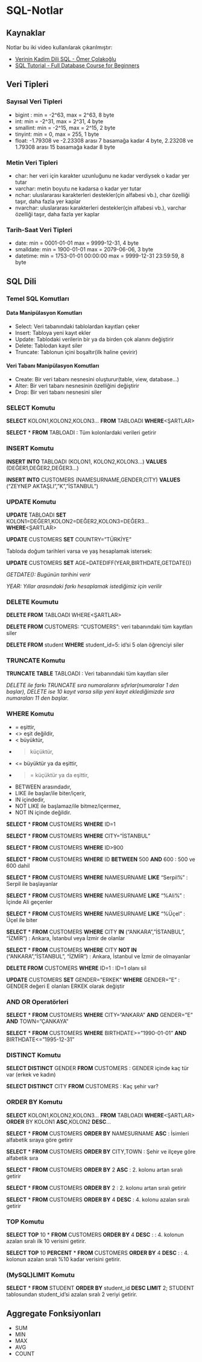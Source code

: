 # SQL-Notlar

## Kaynaklar

Notlar bu iki video kullanılarak çıkarılmıştır:
* [Verinin Kadim Dili SQL - Ömer Çolakoğlu](https://www.youtube.com/watch?v=Bcona5Fmu0E&t=2910s)
* [SQL Tutorial - Full Database Course for Beginners](https://www.youtube.com/watch?v=HXV3zeQKqGY&t=5943s)

## Veri Tipleri

### Sayısal Veri Tipleri

* bigint : min = -2^63, max = 2^63, 8 byte
* int:  min = -2^31, max = 2^31, 4 byte
* smallint: min = -2^15, max = 2^15, 2 byte
* tinyint: min = 0, max = 255, 1 byte
* float: -1.79308 ve -2.23308 arası 7 basamağa kadar 4 byte, 2.23208 ve 1.79308 arası 15 basamağa kadar 8 byte

### Metin Veri Tipleri

* char: her veri için karakter uzunluğunu ne kadar verdiysek o kadar yer tutar
* varchar: metin boyutu ne kadarsa o kadar yer tutar
* nchar: uluslararası karakterleri destekler(çin alfabesi vb.), char özelliği taşır, daha fazla yer kaplar  
* nvarchar: uluslararası karakterleri destekler(çin alfabesi vb.), varchar özelliği taşır, daha fazla yer kaplar  

### Tarih-Saat Veri Tipleri

* date: min = 0001-01-01 max = 9999-12-31, 4 byte
* smalldate: min = 1900-01-01 max = 2079-06-06, 3 byte
* datetime: min = 1753-01-01 00:00:00 max = 9999-12-31 23:59:59, 8 byte

## SQL Dili

### Temel SQL Komutları

#### Data Manipülasyon Komutları

* Select: Veri tabanındaki tablolardan kayıtları çeker
*	Insert: Tabloya yeni kayıt ekler
*	Update: Tablodaki verilerin bir ya da birden çok alanını değiştirir
* Delete: Tablodan kayıt siler
*	Truncate: Tablonun içini boşaltır(ilk haline çevirir)

#### Veri Tabanı Manipülasyon Komutları

* Create: Bir veri tabanı nesnesini oluşturur(table, view, database…)
* Alter: Bir veri tabanı nesnesinin özelliğini değiştirir
* Drop: Bir veri tabanı nesnesini siler

### SELECT Komutu

**SELECT** KOLON1,KOLON2,KOLON3… **FROM** TABLOADI **WHERE**<ŞARTLAR>

**SELECT** * **FROM** TABLOADI : Tüm kolonlardaki verileri getirir

### INSERT Komutu

**INSERT INTO** TABLOADI (KOLON1, KOLON2,KOLON3…) **VALUES** (DEĞER1,DEĞER2,DEĞER3…)

**INSERT INTO** CUSTOMERS (NAMESURNAME,GENDER,CITY) **VALUES** (“ZEYNEP AKTAŞLI”,”K”,”İSTANBUL”)

### UPDATE Komutu

**UPDATE** TABLOADI **SET** KOLON1=DEĞER1,KOLON2=DEĞER2,KOLON3=DEĞER3… **WHERE**<ŞARTLAR>

**UPDATE** CUSTOMERS **SET** COUNTRY=”TÜRKİYE”

Tabloda doğum tarihleri varsa ve yaş hesaplamak istersek:

**UPDATE** CUSTOMERS **SET** AGE=DATEDIFF(YEAR,BIRTHDATE,GETDATE())

*GETDATE(): Bugünün tarihini verir*

*YEAR: Yıllar arasındaki farkı hesaplamak istediğimiz için verilir*

### DELETE Koumutu

**DELETE FROM** TABLOADI WHERE<ŞARTLAR>

**DELETE FROM** CUSTOMERS: “CUSTOMERS”: veri tabanındaki tüm kayıtları siler

**DELETE FROM** student **WHERE** student_id=5: id’si 5 olan öğrenciyi siler

### TRUNCATE Komutu

**TRUNCATE TABLE** TABLOADI : Veri tabanındaki tüm kayıtları siler 

*DELETE ile farkı TRUNCATE sıra numaralarını sıfırlar(numaralar 1 den başlar), DELETE ise 10 kayıt varsa silip yeni kayıt eklediğimizde sıra numaraları 11 den başlar.*

### WHERE Komutu

*	= eşittir,
*	 <> eşit değildir,
*	< büyüktür,
*	> küçüktür,
*	<= büyüktür ya da eşittir,
*	>= küçüktür ya da eşittir,
*	BETWEEN arasındadır,
*	LIKE ile başlar/ile biter/içerir,
*	IN içindedir, 
*	NOT LIKE ile başlamaz/ile bitmez/içermez,
*	NOT IN içinde değildir.

**SELECT** * **FROM** CUSTOMERS **WHERE** ID=1

**SELECT** * **FROM** CUSTOMERS **WHERE** CITY=”İSTANBUL”

**SELECT** * **FROM** CUSTOMERS **WHERE** ID>900

**SELECT** * **FROM** CUSTOMERS **WHERE** ID **BETWEEN** 500 **AND** 600 : 500 ve 600 dahil

**SELECT** * **FROM** CUSTOMERS **WHERE** NAMESURNAME **LIKE** “Serpil%” : Serpil ile başlayanlar

**SELECT** * **FROM** CUSTOMERS **WHERE** NAMESURNAME **LIKE** “%Ali%” : İçinde Ali geçenler

**SELECT** * **FROM** CUSTOMERS **WHERE** NAMESURNAME **LIKE** “%Üçel” : Üçel ile biter

**SELECT** * **FROM** CUSTOMERS **WHERE** CITY **IN** (“ANKARA”,”İSTANBUL”, “İZMİR”) : Ankara, İstanbul veya İzmir de olanlar

**SELECT** * **FROM** CUSTOMERS **WHERE** CITY **NOT IN** (“ANKARA”,”İSTANBUL”, “İZMİR”) : Ankara, İstanbul ve İzmir de olmayanlar

**DELETE FROM** CUSTOMERS **WHERE** ID=1 : ID=1 olanı sil

**UPDATE** CUSTOMERS **SET** GENDER=”ERKEK” **WHERE** GENDER=”E” : GENDER değeri E olanları ERKEK olarak değiştir

### AND OR Operatörleri

**SELECT** * **FROM** CUSTOMERS **WHERE** CITY=”ANKARA” **AND** GENDER=”E” **AND** TOWN=”ÇANKAYA”

**SELECT** * **FROM** CUSTOMERS **WHERE** BIRTHDATE>=”1990-01-01” **AND** BIRTHDATE<=”1995-12-31”

### DISTINCT Komutu

**SELECT DISTINCT** GENDER **FROM** CUSTOMERS : GENDER içinde kaç tür var (erkek ve kadın)

**SELECT DISTINCT** CITY **FROM** CUSTOMERS : Kaç şehir var?

### ORDER BY Komutu

**SELECT** KOLON1,KOLON2,KOLON3… **FROM** TABLOADI **WHERE**<ŞARTLAR> **ORDER** BY KOLON1 **ASC**,KOLON2 **DESC**…

**SELECT** * **FROM** CUSTOMERS **ORDER BY** NAMESURNAME **ASC** : İsimleri alfabetik sıraya göre getirir

**SELECT** * **FROM** CUSTOMERS **ORDER BY** CITY,TOWN : Şehir ve ilçeye göre alfabetik sıra

**SELECT** * **FROM** CUSTOMERS **ORDER BY** 2 **ASC** : 2. kolonu artan sıralı getirir

**SELECT** * **FROM** CUSTOMERS **ORDER BY** 2 : 2. kolonu artan sıralı getirir

**SELECT** * **FROM** CUSTOMERS **ORDER BY** 4 **DESC** : 4. kolonu azalan sıralı getirir

### TOP Komutu

**SELECT TOP** 10 * **FROM** CUSTOMERS **ORDER BY** 4 **DESC** : : 4. kolonun azalan sıralı ilk 10 verisini getirir. 

**SELECT TOP** 10 **PERCENT** * **FROM** CUSTOMERS **ORDER BY** 4 **DESC** : : 4. kolonun azalan sıralı %10 kadar verisini getirir. 

### (MySQL)LIMIT Komutu

**SELECT** * **FROM** STUDENT **ORDER BY** student_id **DESC LIMIT** 2; STUDENT tablosundan student_id’si azalan sıralı 2 veriyi getirir.

## Aggregate Fonksiyonları

*	SUM
*	MIN
*	MAX
*	AVG
*	COUNT


